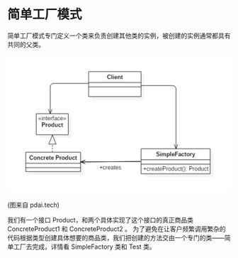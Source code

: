 # 简单工厂模式

简单工厂模式专门定义一个类来负责创建其他类的实例，被创建的实例通常都具有共同的父类。

![](simple_factory.png) 

(图来自 pdai.tech)

我们有一个接口 Product，和两个具体实现了这个接口的真正商品类 ConcreteProduct1 和 ConcreteProduct2 。
为了避免在让客户频繁调用繁杂的代码根据类型创建具体想要的商品类，我们把创建的方法交由一个专门的类——简单工厂去完成，详情看 SimpleFactory 类和 Test 类。